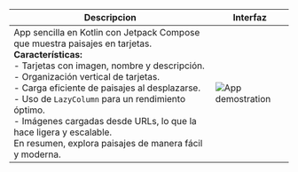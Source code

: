 | Descripcion       | Interfaz                              |
|-------------------|----------------------------------------|
| App sencilla en Kotlin con Jetpack Compose que muestra paisajes en tarjetas. <br> **Características:** <br> - Tarjetas con imagen, nombre y descripción. <br> - Organización vertical de tarjetas. <br> - Carga eficiente de paisajes al desplazarse. <br> - Uso de `LazyColumn` para un rendimiento óptimo. <br> - Imágenes cargadas desde URLs, lo que la hace ligera y escalable. <br> En resumen, explora paisajes de manera fácil y moderna. | ![App demostration](https://i.giphy.com/media/v1.Y2lkPTc5MGI3NjExYndqN2Z4OTQ4bWN3YW9razF4eDZlN2NmZDJrY2V3eHZ2Mzk4OTJtZSZlcD12MV9pbnRlcm5hbF9naWZfYnlfaWQmY3Q9Zw/nkqV7AhhiMmX8uiCnt/giphy.gif) |



